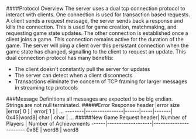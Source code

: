 ####Protocol Overview
The server uses a dual tcp connection protocol to interact with clients.
  One connection is used for transaction based requests.  A client sends a request message,
  the server sends back a response and kills the connection.  This is used for game creation, 
matchmaking, and requesting game state updates.
  The other connection is established once a client joins a game.  This connection remains active for the
  duration of the game.  The server will ping a client over this persistant connection when the game state 
has changed, signalling to the client to request an update.  This dual connection protocol has many benefits:
  * The client doesn't constantly pull the server for updates
  * The server can detect when a client disconnects
  * Transactions eliminate the concern of TCP framing for larger messages in streaming tcp protocols



###Message Definitions
  all messages are expected to be big endian.  Strings are not null terminated.
#####Error Response
header  |error size      |error[ 0 ] | error[ 1 ] | ...
--------|----------------|------|-----|-------|
0x45|word8| char | char | ...
#####New Game Request
header| Number of Players | Number of Achievements
------|-------------------|-----------------------
0x6E | word8 | word8


